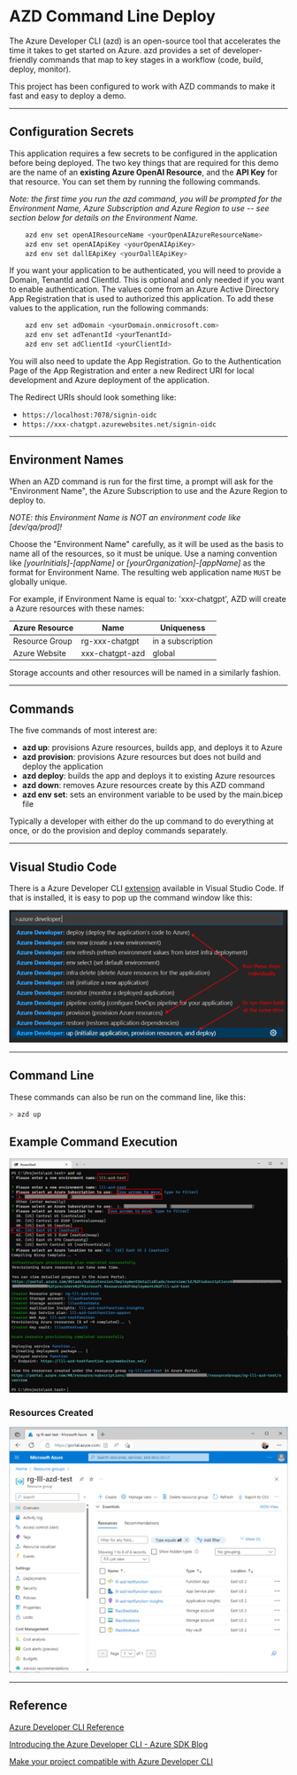 # AZD Command Line Deploy

The Azure Developer CLI (azd) is an open-source tool that accelerates the time it takes to get started on Azure. azd provides a set of developer-friendly commands that map to key stages in a workflow (code, build, deploy, monitor).

This project has been configured to work with AZD commands to make it fast and easy to deploy a demo.

---

## Configuration Secrets

This application requires a few secrets to be configured in the application before being deployed. The two key things that are required for this demo are the name of an **existing Azure OpenAI Resource**, and the **API Key** for that resource. You can set them by running the following commands.

*Note: the first time you run the azd command, you will be prompted for the Environment Name, Azure Subscription and Azure Region to use -- see section below for details on the Environment Name.*

```bash
    azd env set openAIResourceName <yourOpenAIAzureResourceName>
    azd env set openAIApiKey <yourOpenAIApiKey>
    azd env set dallEApiKey <yourDallEApiKey>
```

If you want your application to be authenticated, you will need to provide a Domain, TenantId and ClientId.  This is optional and only needed if you want to enable authentication.  The values come from an Azure Active Directory App Registration that is used to authorized this application. To add these values to the application, run the following commands:

```bash
    azd env set adDomain <yourDomain.onmicrosoft.com>
    azd env set adTenantId <yourTenantId>
    azd env set adClientId <yourClientId>
```

You will also need to update the App Registration.  Go to the Authentication Page of the App Registration and enter a new Redirect URI for local development and Azure deployment of the application.

The Redirect URIs should look something like:

- `https://localhost:7078/signin-oidc`
- `https://xxx-chatgpt.azurewebsites.net/signin-oidc`

---

## Environment Names

When an AZD command is run for the first time, a prompt will ask for the "Environment Name", the Azure Subscription to use and the Azure Region to deploy to.

*NOTE: this Environment Name is NOT an environment code like [dev/qa/prod]!*

Choose the "Environment Name" carefully, as it will be used as the basis to name all of the resources, so it must be unique. Use a naming convention like *[yourInitials]-[appName]* or *[yourOrganization]-[appName]* as the format for Environment Name. The resulting web application name `MUST` be globally unique.

For example, if Environment Name is equal to: 'xxx-chatgpt', AZD will create a Azure resources with these names:

| Azure Resource | Name                       | Uniqueness        |
| -------------- | -------------------------- | ----------------- |
| Resource Group |  rg-xxx-chatgpt            | in a subscription |
| Azure Website  |  xxx-chatgpt-azd           | global            |

Storage accounts and other resources will be named in a similarly fashion.

---

## Commands

The five commands of most interest are:

- **azd up**: provisions Azure resources, builds app, and deploys it to Azure
- **azd provision**: provisions Azure resources but does not build and deploy the application
- **azd deploy**: builds the app and deploys it to existing Azure resources
- **azd down**: removes Azure resources create by this AZD command
- **azd env set**: sets an environment variable to be used by the main.bicep file

Typically a developer with either do the up command to do everything at once, or do the provision and deploy commands separately.

---

## Visual Studio Code

There is a Azure Developer CLI [extension](https://marketplace.visualstudio.com/items?itemName=ms-azuretools.azure-dev) available in Visual Studio Code. If that is installed, it is easy to pop up the command window like this:

![VSC Commands](../Docs/images/AZD_Commands.png)

---

## Command Line

These commands can also be run on the command line, like this:

```bash
> azd up
```

## Example Command Execution

![VSC Commands](../Docs/images/AZD_Prompts.png)

### Resources Created

![VSC Commands](../Docs/images/AZD_Result.png)

---

## Reference

[Azure Developer CLI Reference](https://learn.microsoft.com/en-us/azure/developer/azure-developer-cli/)

[Introducing the Azure Developer CLI - Azure SDK Blog](https://devblogs.microsoft.com/azure-sdk/introducing-the-azure-developer-cli-a-faster-way-to-build-apps-for-the-cloud/)

[Make your project compatible with Azure Developer CLI](https://learn.microsoft.com/en-us/azure/developer/azure-developer-cli/make-azd-compatible?pivots=azd-create)
